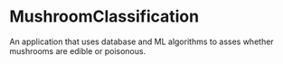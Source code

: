 # MushroomClassification
An application that uses database and ML algorithms to asses whether mushrooms are edible or poisonous.
